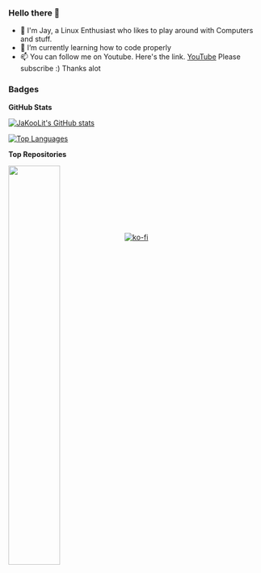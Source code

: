 ### Hello there 👋

- 🔭 I'm Jay, a Linux Enthusiast who likes to play around with Computers and stuff.
- 🌱 I’m currently learning how to code properly
- 📫 You can follow me on Youtube. Here's the link. [YouTube](https://www.youtube.com/@Ja.KooLit)
Please subscribe :) Thanks alot 

### Badges

<b>GitHub Stats</b>

<a href="http://www.github.com/JaKooLit"><img src="https://github-readme-stats.vercel.app/api?username=JaKooLit&show_icons=true&hide=&count_private=true&title_color=0891b2&text_color=ffffff&icon_color=0891b2&bg_color=1c1917&hide_border=true&show_icons=true" alt="JaKooLit's GitHub stats" /></a>

<a href="https://github.com/JaKooLit" align="left"><img src="https://github-readme-stats.vercel.app/api/top-langs/?username=JaKooLit&langs_count=10&title_color=0891b2&text_color=ffffff&icon_color=0891b2&bg_color=1c1917&hide_border=true&locale=en&custom_title=Top%20%Languages" alt="Top Languages" /></a>

<b>Top Repositories</b>

<div width="100%" align="center"><a href="https://github.com/JaKooLit/tabnews" align="left"><img align="left" width="45%" src="https://github-readme-stats.vercel.app/api/pin/?username=JaKooLit&repo=tabnews&title_color=0891b2&text_color=ffffff&icon_color=0891b2&bg_color=1c1917&hide_border=true&locale=en" /></a></div><br /><br /><br /><br /><br /><br /><br />

[![ko-fi](https://ko-fi.com/img/githubbutton_sm.svg)](https://ko-fi.com/jakoolit)





<!--
**JaKooLit/JaKooLit** is a ✨ _special_ ✨ repository because its `README.md` (this file) appears on your GitHub profile.

Here are some ideas to get you started:

- 🔭 I'm Jay, a Linux Enthusiast who likes to play around with Computers and stuff.
- 🌱 I’m currently learning how to code properly
- 📫 You can follow me on Youtube. Here's the link. [YouTube](https://www.youtube.com/@ja.koolit2819) 
Please subscribe :) Thanks alot 

[![ko-fi](https://ko-fi.com/img/githubbutton_sm.svg)](https://ko-fi.com/jakoolit)

-->
